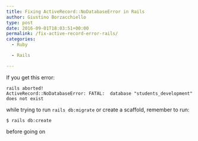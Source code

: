 ```yaml
---
title: Fixing ActiveRecord::NoDatabaseError in Rails
author: Giustino Borzacchiello
type: post
date: 2016-09-01T18:03:51+00:00
permalink: /fix-active-record-error-rails/
categories:
  - Ruby

  - Rails

---
```

If you get this error:

    rails aborted!
    ActiveRecord::NoDatabaseError: FATAL:  database "students_development" does not exist
    
    

while trying to run `rails db:migrate` or create a scaffold, remember to run:

    $ rails db:create
    

before going on